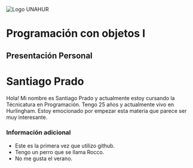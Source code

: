 ![Logo UNAHUR](./UNAHUR.png)

# Programación con objetos I
## Presentación Personal

# Santiago Prado

Hola! Mi nombre es Santiago Prado y actualmente estoy cursando la Técnicatura en Programación. Tengo 25 años y actualmente vivo en Hurlingham.
Estoy emocionado por empezar esta materia que parece ser muy interesante.


### Información adicional
- Este es la primera vez que utilizo github.
- Tengo un perro que se llama Rocco.
- No me gusta el verano.
